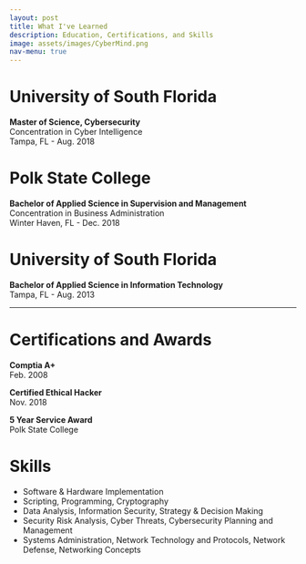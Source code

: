 ```yaml
---
layout: post
title: What I've Learned
description: Education, Certifications, and Skills
image: assets/images/CyberMind.png
nav-menu: true
---
```

  <div class="content">
   <h1>University of South Florida</h1>
  <p><b>Master of Science, Cybersecurity </b><br> Concentration in Cyber Intelligence <br>Tampa, FL - Aug. 2018</p>
    <h1>Polk State College</h1>
  <p><b>Bachelor of Applied Science in Supervision and Management</b><br>Concentration in Business Administration <br>Winter Haven, FL - Dec. 2018</p>
    <h1>University of South Florida</h1>
  <p><b>Bachelor of Applied Science in Information Technology</b><br>Tampa, FL - Aug. 2013</p>
<hr>
  <h1> Certifications and Awards</h1>
  <p><b>Comptia A+</b><br>Feb. 2008</p>
  <p><b>Certified Ethical Hacker</b><br>Nov. 2018</p>
  <p><b>5 Year Service Award</b><br>Polk State College</p>
  
          
<h1>Skills</h1>
<ul>
    <li>Software & Hardware Implementation </li>
    <li>Scripting, Programming, Cryptography </li>
    <li>Data Analysis, Information Security, Strategy & Decision Making</li>
    <li>Security Risk Analysis, Cyber Threats, Cybersecurity Planning and Management</li>
    <li>Systems Administration,  Network Technology and Protocols, Network Defense, Networking Concepts</li>
</ul>
